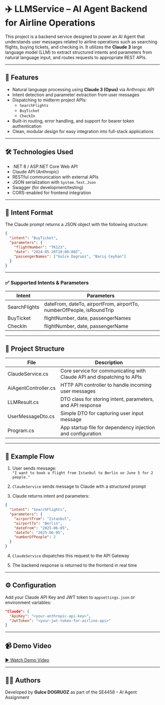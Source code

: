 # ✈️ LLMService – AI Agent Backend for Airline Operations

This project is a backend service designed to power an AI Agent that understands user messages related to airline operations such as searching flights, buying tickets, and checking in. It utilizes the **Claude 3** large language model (LLM) to extract structured intents and parameters from natural language input, and routes requests to appropriate REST APIs.

---

## 📌 Features

- Natural language processing using **Claude 3 (Opus)** via Anthropic API
- Intent detection and parameter extraction from user messages
- Dispatching to midterm project APIs:
  - `SearchFlights`
  - `BuyTicket`
  - `CheckIn`
- Built-in routing, error handling, and support for bearer token authentication
- Clean, modular design for easy integration into full-stack applications

---

## 🛠️ Technologies Used

- .NET 8 / ASP.NET Core Web API
- Claude API (Anthropic)
- RESTful communication with external APIs
- JSON serialization with `System.Text.Json`
- Swagger (for development/testing)
- CORS-enabled for frontend integration

---

## 🧠 Intent Format

The Claude prompt returns a JSON object with the following structure:

```json
{
  "intent": "BuyTicket",
  "parameters": {
    "flightNumber": "TK123",
    "date": "2024-05-20T10:00:00Z",
    "passengerNames": ["Gulce Dogruoz", "Barış Ceyhan"]
  }
}
```
---

### ✅ Supported Intents & Parameters

| Intent        | Parameters                                                                 |
|---------------|----------------------------------------------------------------------------|
| SearchFlights | dateFrom, dateTo, airportFrom, airportTo, numberOfPeople, isRoundTrip      |
| BuyTicket     | flightNumber, date, passengerNames                                         |
| CheckIn       | flightNumber, date, passengerName                                          |


---

## 📁 Project Structure

| File                | Description                                                              |
|---------------------|--------------------------------------------------------------------------|
| ClaudeService.cs    | Core service for communicating with Claude API and dispatching to APIs   |
| AiAgentController.cs| HTTP API controller to handle incoming user messages                    |
| LLMResult.cs        | DTO class for storing intent, parameters, and API response              |
| UserMessageDto.cs   | Simple DTO for capturing user input message                             |
| Program.cs          | App startup file for dependency injection and configuration             |

---

## 🔄 Example Flow

1. User sends message:  
   `"I want to book a flight from Istanbul to Berlin on June 5 for 2 people."`

2. `ClaudeService` sends message to Claude with a structured prompt

3. Claude returns intent and parameters:

```json
{
  "intent": "SearchFlights",
  "parameters": {
    "airportFrom": "Istanbul",
    "airportTo": "Berlin",
    "dateFrom": "2025-06-05",
    "dateTo": "2025-06-05",
    "numberOfPeople": 2
  }
}
```

4. `ClaudeService` dispatches this request to the API Gateway

5. The backend response is returned to the frontend in real time


---

## ⚙️ Configuration

Add your Claude API Key and JWT token to `appsettings.json` or environment variables:

```json
"Claude": {
  "ApiKey": "<your-anthropic-api-key>",
  "JwtToken": "<your-jwt-token-for-airline-api>"
}
```

---

## 📹 Demo Video

[▶️ Watch Demo Video](https://youtu.be/j5mACjZvCzA)


---

## 👨‍💻 Authors

Developed by **Gulce DOGRUOZ** as part of the SE4458 – AI Agent Assignment  




